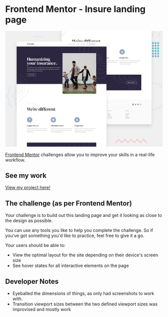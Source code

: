 # Frontend Mentor - Insure landing page

![Design preview for the Insure landing page coding challenge](./design/desktop-preview.jpg)

[Frontend Mentor](https://www.frontendmentor.io) challenges allow you to improve your skills in a real-life workflow.

## See my work
[View my project here!](https://insure-inky.now.sh/)

## The challenge (as per Frontend Mentor)

Your challenge is to build out this landing page and get it looking as close to the design as possible.

You can use any tools you like to help you complete the challenge. So if you've got something you'd like to practice, feel free to give it a go.

Your users should be able to:

- View the optimal layout for the site depending on their device's screen size
- See hover states for all interactive elements on the page

## Developer Notes

- Eyeballed the dimensions of things, as only had screenshots to work with. 
- Transition viewport sizes between the two defined viewport sizes was improvised and mostly work
